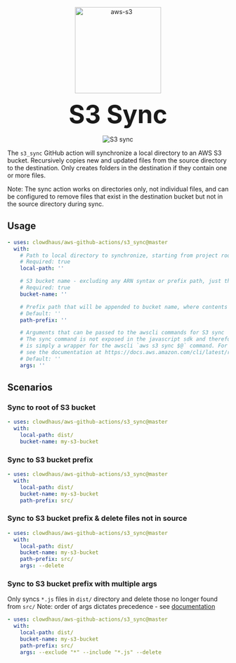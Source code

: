 <p align="center">
  <img src="../../.github/images/s3.svg" alt="aws-s3" height="196px">
</p>
<h1 style="font-size: 56px; margin: 0; padding: 0;" align="center">
  S3 Sync
</h1>
<p align="center">
  <img src="https://github.com/clowdhaus/aws-github-actions/workflows/S3%20Sync/badge.svg" alt="S3 sync">
</p>

The `s3_sync` GitHub action will synchronize a local directory to an AWS S3 bucket. Recursively copies new and updated files from the source directory to the destination. Only creates folders in the destination if they contain one or more files.

Note: The sync action works on directories only, not individual files, and can be configured to remove files that exist in the destination bucket but not in the source directory during sync.

## Usage

```yml
- uses: clowdhaus/aws-github-actions/s3_sync@master
  with:
    # Path to local directory to synchronize, starting from project root directory
    # Required: true
    local-path: ''

    # S3 bucket name - excluding any ARN syntax or prefix path, just the bucket name
    # Required: true
    bucket-name: ''

    # Prefix path that will be appended to bucket name, where contents will be synchronized to.
    # Default: ''
    path-prefix: ''

    # Arguments that can be passed to the awscli commands for S3 sync
    # The sync command is not exposed in the javascript sdk and therefore this GitHub action
    # is simply a wrapper for the awscli `aws s3 sync $@` command. For more details on arguments
    # see the documentation at https://docs.aws.amazon.com/cli/latest/reference/s3/sync.html
    # Default: ''
    args: ''
```

## Scenarios

### Sync to root of S3 bucket

```yml
- uses: clowdhaus/aws-github-actions/s3_sync@master
  with:
    local-path: dist/
    bucket-name: my-s3-bucket
```

### Sync to S3 bucket prefix

```yml
- uses: clowdhaus/aws-github-actions/s3_sync@master
  with:
    local-path: dist/
    bucket-name: my-s3-bucket
    path-prefix: src/
```

### Sync to S3 bucket prefix & delete files not in source

```yml
- uses: clowdhaus/aws-github-actions/s3_sync@master
  with:
    local-path: dist/
    bucket-name: my-s3-bucket
    path-prefix: src/
    args: --delete
```

### Sync to S3 bucket prefix with multiple args

Only syncs `*.js` files in `dist/` directory and delete those no longer found from `src/`
Note: order of args dictates precedence - see [documentation](https://docs.aws.amazon.com/cli/latest/reference/s3/index.html#use-of-exclude-and-include-filters)

```yml
- uses: clowdhaus/aws-github-actions/s3_sync@master
  with:
    local-path: dist/
    bucket-name: my-s3-bucket
    path-prefix: src/
    args: --exclude "*" --include "*.js" --delete
```
